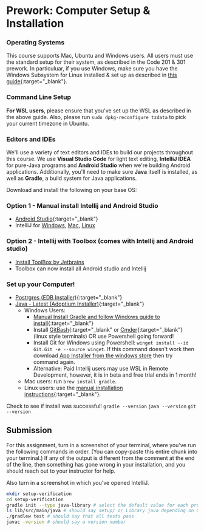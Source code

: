 # Prework: Computer Setup & Installation

### Operating Systems

This course supports Mac, Ubuntu and Windows users. All users must use the standard setup for their system, as described in the Code 201 & 301 prework. In particuluar, if you use Windows, make sure you have the Windows Subsystem for Linux installed & set up as described in [this guide](https://github.com/michaeltreat/Windows-Subsystem-For-Linux-Setup-Guide){:target="_blank"}.

### Command Line Setup

**For WSL users**, please ensure that you've set up the WSL as described in the above guide. Also, please run `sudo dpkg-reconfigure tzdata` to pick your current timezone in Ubuntu.

### Editors and IDEs

We'll use a variety of text editors and IDEs to build our projects throughout this course. We use **Visual Studio Code** for light text editing, **IntelliJ IDEA** for pure-Java programs and **Android Studio** when we're building Android applications. Additionally, you'll need to make sure **Java** itself is installed, as well as **Gradle**, a build system for Java applications.

Download and install the following on your base OS:

### Option 1 - Manual install Intellij and Android Studio

- [Android Studio](https://developer.android.com/studio){:target="_blank"}
- IntelliJ for [Windows](https://www.jetbrains.com/idea/download/#section=windows), [Mac](https://www.jetbrains.com/idea/download/#section=mac), [Linux](https://www.jetbrains.com/idea/download/#section=linux)

### Option 2 - Intellij with Toolbox (comes with Intellij and Android studio)
- [Install ToolBox by Jetbrains](https://www.jetbrains.com/lp/toolbox/)
- Toolbox can now install all Android studio and Intellij

### Set up your Computer!

- [Postrgres (EDB Installer)](https://www.enterprisedb.com/downloads/postgres-postgresql-downloads){:target="_blank"}
- [Java - Latest (Adoptium Installer)](https://adoptium.net/){:target="_blank"}
  - Windows Users:
    - [Manual Install Gradle and follow Windows guide to install](https://gradle.org/install/){:target="_blank"}
    - Install [GitBash](https://gitforwindows.org/){:target="_blank" or [Cmder](https://cmder.app/){:target="_blank"} (linux style terminals) OR use Powershell going forward!
    - Install Git for Windows using Powershell: ```winget install --id Git.Git -e --source winget```. If this command doesn't work then download [App Installer from the windows store](https://apps.microsoft.com/store/detail/app-installer/9NBLGGH4NNS1?hl=en-us&gl=us&rtc=1) then try command again.
    - Alternative: Paid Intellij users may use WSL in Remote Development, however, it is in beta and free trial ends in 1 month!
  - Mac users: run `brew install gradle`.
  - Linux users: use the [manual installation instructions](https://gradle.org/install/#manually){:target="_blank"}.

Check to see if install was successful!
``` gradle --version ```
``` java --version ```
``` git --version ```



## Submission

For this assignment, turn in a screenshot of your terminal, where you've run the following commands in order. (You can copy-paste this entire chunk into your terminal.) If any of the output is different from the comment at the end of the line, then something has gone wrong in your installation, and you should reach out to your instructor for help.

Also turn in a screenshot in which you've opened IntelliJ.

```bash
mkdir setup-verification
cd setup-verification
gradle init --type java-library # select the default value for each prompt, should run some stuff and eventually give a success message
ls lib/src/main/java # should say setup/ or Library.java depending on Gradle version
./gradlew test # should say that all tests pass
javac -version # should say a version number
```
